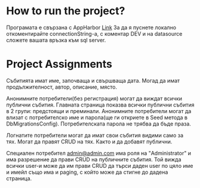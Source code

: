 # How to run the project?

Програмата е свързана с AppHarbor <a href="http://eventmanager-6.apphb.com/">Link<a/>
За да я пуснете локално откоментирайте connectionString-а, с коментар DEV и на datasource сложете вашата връзка към sql server.

# Project Assignments

Събитията имат име, започваща и свършваща дата. Могад да имат продължителност, автор, описание, място.

Анонимните потребители(без регистрация) могат да виждат всички публични събития. Главната страница показва всички публични събития в 
2 групи: предстоящи и преминали. Анонимните потребители могат да влизат с потребителско име и парола(ще ги откриете в Seed метода в
DbMigrationsConfig). Потребителската парола не трябва да бъде праза.

Логнатите потребители могат да имат свои събития видими само за тях. Могат да правят CRUD на тях. Както и да добавят публични.

Специален потребител admin@admin.com има роля на "Administrator" и има разрешение да прави CRUD на публичните събития. Той вижда
всички user-и може да им прави CRUD да търси даден user по цяло име и имейл също има и paging, с който може да стигне до дадена страница.

